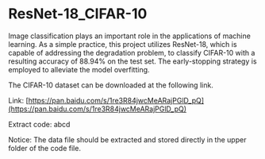 # ResNet-18_CIFAR-10
Image classification plays an important role in the applications of machine learning. As a simple practice, this project utilizes ResNet-18, which is capable of addressing the degradation problem, to classify CIFAR-10 with a resulting accuracy of 88.94% on the test set. The early-stopping strategy is employed to alleviate the model overfitting.

The CIFAR-10 dataset can be downloaded at the following link. 

Link: [https://pan.baidu.com/s/1re3R84jwcMeARajPGlD_pQ](https://pan.baidu.com/s/1re3R84jwcMeARajPGlD_pQ) 

Extract code: abcd

Notice: The data file should be extracted and stored directly in the upper folder of the code file.
